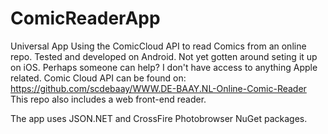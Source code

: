 # ComicReaderApp
Universal App Using the ComicCloud API to read Comics from an online repo.
Tested and developed on Android. Not yet gotten around seting it up on iOS. Perhaps someone can help? 
I don't have access to anything Apple related.
Comic Cloud API can be found on: https://github.com/scdebaay/WWW.DE-BAAY.NL-Online-Comic-Reader
This repo also includes a web front-end reader.

The app uses JSON.NET and CrossFire Photobrowser NuGet packages.
